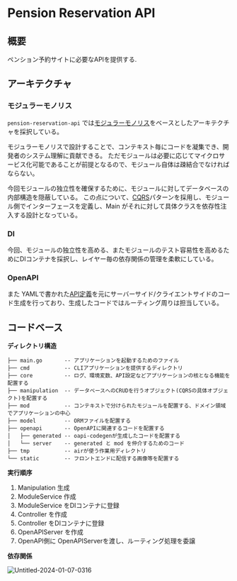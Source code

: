 # Pension Reservation API

## 概要

ペンション予約サイトに必要なAPIを提供する.


## アーキテクチャ

### モジュラーモノリス

`pension-reservation-api` では[モジュラーモノリス](https://shopify.engineering/deconstructing-monolith-designing-software-maximizes-developer-productivity)をベースとしたアーキテクチャを採択している。

モジュラーモノリスで設計することで、コンテキスト毎にコードを凝集でき、開発者のシステム理解に貢献できる。
ただモジュールは必要に応じてマイクロサービス化可能であることが前提となるので、モジュール自体は疎結合でなければならない。

今回モジュールの独立性を確保するために、モジュールに対してデータベースの内部構造を隠蔽している。
この点について、[CQRS](https://learn.microsoft.com/ja-jp/azure/architecture/patterns/cqrs)パターンを採用し、モジュール側でインターフェースを定義し、Main がそれに対して具体クラスを依存性注入する設計となっている。

### DI

今回、モジュールの独立性を高める、またモジュールのテスト容易性を高めるためにDIコンテナを採択し、レイヤー毎の依存関係の管理を柔軟にしている。

### OpenAPI

また YAMLで書かれた[API定義](https://www.openapis.org/)を元にサーバーサイド/クライエントサイドのコード生成を行っており、生成したコードではルーティング周りは担当している。

## コードベース

**ディレクトリ構造**

```
├── main.go       -- アプリケーションを起動するためのファイル
├── cmd           -- CLIアプリケーションを提供するディレクトリ
├── core          -- ログ、環境変数、API設定などアプリケーションの核となる機能を配置する
├── manipulation  -- データベースへのCRUDを行うオブジェクト(CQRSの具体オブジェクト)を配置する
├── mod           -- コンテキストで分けられたモジュールを配置する、ドメイン領域でアプリケーションの中心
├── model         -- ORMファイルを配置する
├── openapi       -- OpenAPIに関連するコードを配置する
│   ├── generated -- oapi-codegenが生成したコードを配置する
│   └── server    -- generated と mod を仲介するためのコード
├── tmp           -- airが使う作業用ディレクトリ
└── static        -- フロントエンドに配信する画像等を配置する
```

**実行順序**

1. Manipulation 生成
2. ModuleService 作成
3. ModuleService をDIコンテナに登録
4. Controller を作成
5. Controller をDIコンテナに登録
6. OpenAPIServer を作成
7. OpenAPI側に OpenAPIServerを渡し、ルーティング処理を委譲

**依存関係**

![Untitled-2024-01-07-0316](https://github-production-user-asset-6210df.s3.amazonaws.com/91713318/294710194-94754dfd-c04d-4d7e-afd9-7c2b38fc9bf1.png?X-Amz-Algorithm=AWS4-HMAC-SHA256&X-Amz-Credential=AKIAVCODYLSA53PQK4ZA%2F20240106%2Fus-east-1%2Fs3%2Faws4_request&X-Amz-Date=20240106T184700Z&X-Amz-Expires=300&X-Amz-Signature=4783265135191b4326024d50ac29c1aa104aad3ddeea89dc3e88fd5a23569e90&X-Amz-SignedHeaders=host&actor_id=91713318&key_id=0&repo_id=697608441)
